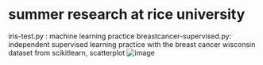 # summer research at rice university
iris-test.py : machine learning practice
breastcancer-supervised.py: independent supervised learning practice with the breast cancer wisconsin dataset from scikitlearn, scatterplot
![image](https://user-images.githubusercontent.com/66813711/124409504-0cdca700-dd0e-11eb-86a1-c8502d8961da.png)
